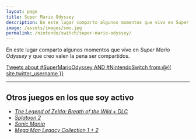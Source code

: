 ```yaml
---
layout: page
title: Super Mario Odyssey
description: En este lugar comparto algunos momentos que vivo en Super Mario Odyssey y que creo valen la pena ser compartidos.
image: /assets/images/smo.jpg
permalink: /nintendo/switch/super-mario-odyssey/
---
```


En este lugar comparto algunos momentos que vivo en *Super Mario Odyssey* y que creo valen la pena ser compartidos.

<a class="twitter-timeline" data-theme="dark" data-link-color="#ff4081" href="https://twitter.com/search?q=%23SuperMarioOdyssey%20AND%20%23NintendoSwitch%20from%3A%40{{ site.twitter_username }}" data-widget-id="927578934660796416">Tweets about #SuperMarioOdyssey AND #NintendoSwitch from:@{{ site.twitter_username }}</a>
<script>!function(d,s,id){var js,fjs=d.getElementsByTagName(s)[0],p=/^http:/.test(d.location)?'http':'https';if(!d.getElementById(id)){js=d.createElement(s);js.id=id;js.src=p+"://platform.twitter.com/widgets.js";fjs.parentNode.insertBefore(js,fjs);}}(document,"script","twitter-wjs");</script>

<style>
    #twitter-widget-1 {
        width: 100% !important;
    }
</style>

---

## Otros juegos en los que soy activo

- [*The Legend of Zelda: Breath of the Wild + DLC*][1]
- [*Splatoon 2*][2]
- [*Sonic Mania*][3]
- [*Mega Man Legacy Collection 1 + 2*][4]

[1]: /nintendo/switch/breath-of-the-wild/
[2]: /nintendo/switch/splatoon-2/
[3]: /nintendo/switch/sonic-mania/
[4]: /nintendo/switch/mega-man-legacy-collection/